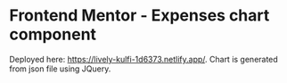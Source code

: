 # Frontend Mentor - Expenses chart component

Deployed here: https://lively-kulfi-1d6373.netlify.app/. Chart is generated from json file using JQuery. 
